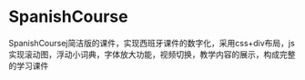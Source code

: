 SpanishCourse
=============

SpanishCoursej简洁版的课件，实现西班牙课件的数字化，采用css+div布局，js实现滚动图，浮动小词典，字体放大功能，视频切换，教学内容的展示，构成完整的学习课件
